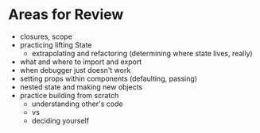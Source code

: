 Areas for Review
================

- closures, scope
- practicing lifting State
  - extrapolating and refactoring (determining where state lives, really)
- what and where to import and export
- when debugger just doesn't work
- setting props within components (defaulting, passing)
- nested state and making new objects
- practice building from scratch
  - understanding other's code
  - vs
  - deciding yourself
